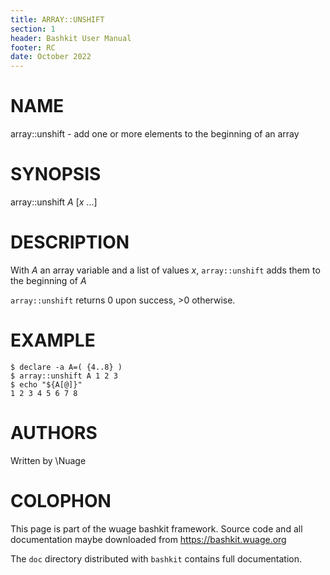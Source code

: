 ```yaml
---
title: ARRAY::UNSHIFT
section: 1
header: Bashkit User Manual
footer: RC
date: October 2022
---
```


# NAME

array::unshift - add one or more elements to the beginning of an array

# SYNOPSIS

array::unshift *A* [*x* ...]

# DESCRIPTION

With *A* an array variable and a list of values *x*, `array::unshift` adds
them to the beginning of *A*

`array::unshift` returns 0 upon success, >0 otherwise.

# EXAMPLE

    $ declare -a A=( {4..8} )
    $ array::unshift A 1 2 3
    $ echo "${A[@]}"
    1 2 3 4 5 6 7 8

# AUTHORS
Written by \\Nuage
# COLOPHON
This page is part of the wuage bashkit framework. Source code and all
documentation maybe downloaded from <https://bashkit.wuage.org>

The `doc` directory distributed with `bashkit` contains full documentation.
